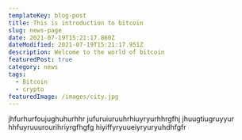 ```yaml
---
templateKey: blog-post
title: This is introduction to bitcoin
slug: news-page
date: 2021-07-19T15:21:17.860Z
dateModified: 2021-07-19T15:21:17.951Z
description: Welcome to the world of bitcoin
featuredPost: true
category: news
tags:
  - Bitcoin
  - crypto
featuredImage: /images/city.jpg
---
```

jhfurhurfoujughuhurhhr jufuruiuruuhrhiuyryurhhrgfhj jhuugtiugruyyur hhfuyruuurourihriyrgfhgfg hiyiffyryuueiyryuryuhdhfgfr